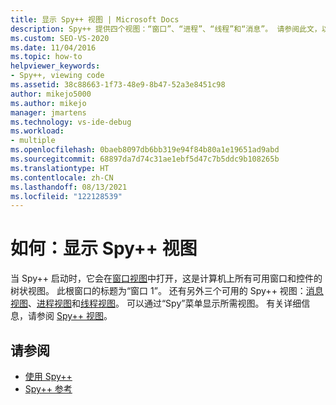 ```yaml
---
title: 显示 Spy++ 视图 | Microsoft Docs
description: Spy++ 提供四个视图：“窗口”、“进程”、“线程”和“消息”。 请参阅此文，以获取有关视图及其显示方式的信息的链接。
ms.custom: SEO-VS-2020
ms.date: 11/04/2016
ms.topic: how-to
helpviewer_keywords:
- Spy++, viewing code
ms.assetid: 38c88663-1f73-48e9-8b47-52a3e8451c98
author: mikejo5000
ms.author: mikejo
manager: jmartens
ms.technology: vs-ide-debug
ms.workload:
- multiple
ms.openlocfilehash: 0baeb8097db6bb319e94f84b80a1e19651ad9abd
ms.sourcegitcommit: 68897da7d74c31ae1ebf5d47c7b5ddc9b108265b
ms.translationtype: HT
ms.contentlocale: zh-CN
ms.lasthandoff: 08/13/2021
ms.locfileid: "122128539"
---
```

# <a name="how-to-display-spy-views"></a>如何：显示 Spy++ 视图
当 Spy++ 启动时，它会在[窗口视图](../debugger/windows-view.md)中打开，这是计算机上所有可用窗口和控件的树状视图。 此根窗口的标题为“窗口 1”。 还有另外三个可用的 Spy++ 视图：[消息视图](../debugger/messages-view.md)、[进程视图](../debugger/processes-view.md)和[线程视图](../debugger/threads-view.md)。 可以通过“Spy”菜单显示所需视图。 有关详细信息，请参阅 [Spy++ 视图](../debugger/spy-increment-views.md)。

## <a name="see-also"></a>请参阅
- [使用 Spy++](../debugger/using-spy-increment.md)
- [Spy++ 参考](../debugger/spy-increment-reference.md)